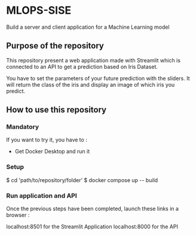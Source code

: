 # MLOPS-SISE
Build a server and client application for a Machine Learning model

## Purpose of the repository

This repository present a web application made with Streamlit which is connected to an API to get a prediction based on Iris Dataset.

You have to set the parameters of your future prediction with the sliders. 
It will return the class of the iris and display an image of which iris you predict.

## How to use this repository

### Mandatory
If you want to try it, you have to :

* Get Docker Desktop and run it

### Setup 

$ cd 'path/to/repository/folder'
$ docker compose up -- build

### Run application and API

Once the previous steps have been completed, launch these links in a browser : 

localhost:8501 for the Streamlit Application
localhost:8000 for the API
